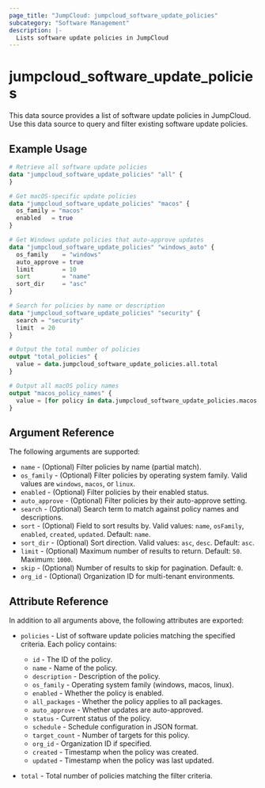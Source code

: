 ```yaml
---
page_title: "JumpCloud: jumpcloud_software_update_policies"
subcategory: "Software Management"
description: |-
  Lists software update policies in JumpCloud
---
```


# jumpcloud_software_update_policies

This data source provides a list of software update policies in JumpCloud. Use this data source to query and filter existing software update policies.

## Example Usage

```terraform
# Retrieve all software update policies
data "jumpcloud_software_update_policies" "all" {
}

# Get macOS-specific update policies
data "jumpcloud_software_update_policies" "macos" {
  os_family = "macos"
  enabled   = true
}

# Get Windows update policies that auto-approve updates
data "jumpcloud_software_update_policies" "windows_auto" {
  os_family    = "windows"
  auto_approve = true
  limit        = 10
  sort         = "name"
  sort_dir     = "asc"
}

# Search for policies by name or description
data "jumpcloud_software_update_policies" "security" {
  search = "security"
  limit  = 20
}

# Output the total number of policies
output "total_policies" {
  value = data.jumpcloud_software_update_policies.all.total
}

# Output all macOS policy names
output "macos_policy_names" {
  value = [for policy in data.jumpcloud_software_update_policies.macos.policies : policy.name]
}
```

## Argument Reference

The following arguments are supported:

* `name` - (Optional) Filter policies by name (partial match).
* `os_family` - (Optional) Filter policies by operating system family. Valid values are `windows`, `macos`, or `linux`.
* `enabled` - (Optional) Filter policies by their enabled status.
* `auto_approve` - (Optional) Filter policies by their auto-approve setting.
* `search` - (Optional) Search term to match against policy names and descriptions.
* `sort` - (Optional) Field to sort results by. Valid values: `name`, `osFamily`, `enabled`, `created`, `updated`. Default: `name`.
* `sort_dir` - (Optional) Sort direction. Valid values: `asc`, `desc`. Default: `asc`.
* `limit` - (Optional) Maximum number of results to return. Default: `50`. Maximum: `1000`.
* `skip` - (Optional) Number of results to skip for pagination. Default: `0`.
* `org_id` - (Optional) Organization ID for multi-tenant environments.

## Attribute Reference

In addition to all arguments above, the following attributes are exported:

* `policies` - List of software update policies matching the specified criteria. Each policy contains:
  * `id` - The ID of the policy.
  * `name` - Name of the policy.
  * `description` - Description of the policy.
  * `os_family` - Operating system family (windows, macos, linux).
  * `enabled` - Whether the policy is enabled.
  * `all_packages` - Whether the policy applies to all packages.
  * `auto_approve` - Whether updates are auto-approved.
  * `status` - Current status of the policy.
  * `schedule` - Schedule configuration in JSON format.
  * `target_count` - Number of targets for this policy.
  * `org_id` - Organization ID if specified.
  * `created` - Timestamp when the policy was created.
  * `updated` - Timestamp when the policy was last updated.

* `total` - Total number of policies matching the filter criteria. 